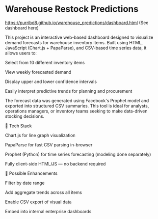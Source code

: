 ﻿# Warehouse Restock Predictions

https://purribd8.github.io/warehouse_predictions/dashboard.html (See dashboard here)

This project is an interactive web-based dashboard designed to visualize demand forecasts for warehouse inventory items. Built using HTML, JavaScript (Chart.js + PapaParse), and CSV-based time series data, it allows users to:

Select from 10 different inventory items

View weekly forecasted demand

Display upper and lower confidence intervals

Easily interpret predictive trends for planning and procurement

The forecast data was generated using Facebook's Prophet model and exported into structured CSV summaries. This tool is ideal for analysts, operations managers, or inventory teams seeking to make data-driven stocking decisions.



🔧 Tech Stack

Chart.js for line graph visualization

PapaParse for fast CSV parsing in-browser

Prophet (Python) for time series forecasting (modeling done separately)

Fully client-side HTML/JS — no backend required



🚀 Possible Enhancements

Filter by date range

Add aggregate trends across all items

Enable CSV export of visual data

Embed into internal enterprise dashboards
